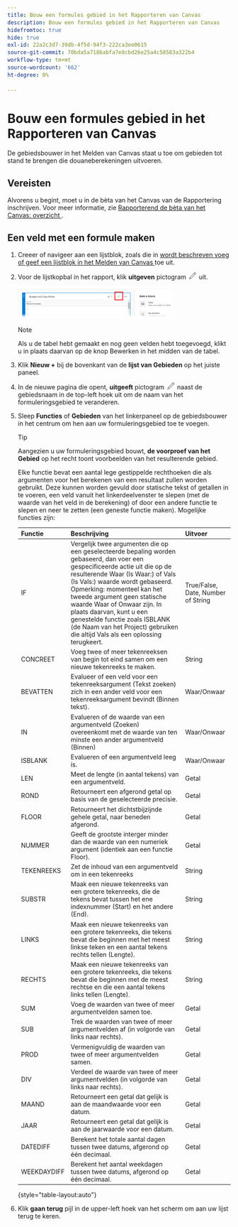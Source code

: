 ```yaml
---
title: Bouw een formules gebied in het Rapporteren van Canvas
description: Bouw een formules gebied in het Rapporteren van Canvas
hidefromtoc: true
hide: true
exl-id: 22a2c3d7-39db-4f5d-94f3-222ca3ee0615
source-git-commit: 70bda5a7186abfa7e8cbd26e25a4c58583a322b4
workflow-type: tm+mt
source-wordcount: '662'
ht-degree: 0%

---
```


# Bouw een formules gebied in het Rapporteren van Canvas

De gebiedsbouwer in het Melden van Canvas staat u toe om gebieden tot stand te brengen die douaneberekeningen uitvoeren.

## Vereisten

Alvorens u begint, moet u in de bèta van het Canvas van de Rapportering inschrijven. Voor meer informatie, zie [ Rapporterend de bèta van het Canvas: overzicht ](/help/quicksilver/product-announcements/betas/canvas-dashboards-beta/reporting-canvas-beta-overview.md).

## Een veld met een formule maken

1. Creeer of navigeer aan een lijstblok, zoals die in [ wordt beschreven voeg of geef een lijstblok in het Melden van Canvas ](../../../reports-and-dashboards/reporting-canvas/table-blocks/add-or-edit-report-table.md) toe uit.
1. Voor de lijstkopbal in het rapport, klik **uitgeven** pictogram ![ pictogram geeft pictogram ](assets/edit-icon.png) uit.

   ![ geef pictogram in lijstkopbal uit ](assets/edit-icon-table-header-350x71.png)

   >[!NOTE]
   >
   >Als u de tabel hebt gemaakt en nog geen velden hebt toegevoegd, klikt u in plaats daarvan op de knop Bewerken in het midden van de tabel.

1. Klik **Nieuw +** bij de bovenkant van de **lijst van Gebieden** op het juiste paneel.
1. In de nieuwe pagina die opent, **uitgeeft** pictogram ![ geeft pictogram ](assets/edit-icon.png) naast de gebiedsnaam in de top-left hoek uit om de naam van het formuleringsgebied te veranderen.
1. Sleep **Functies** of **Gebieden** van het linkerpaneel op de gebiedsbouwer in het centrum om hen aan uw formuleringsgebied toe te voegen.


   >[!TIP]
   >
   >Aangezien u uw formuleringsgebied bouwt, **de voorproef van het Gebied** op het recht toont voorbeelden van het resulterende gebied.

   Elke functie bevat een aantal lege gestippelde rechthoeken die als argumenten voor het berekenen van een resultaat zullen worden gebruikt. Deze kunnen worden gevuld door statische tekst of getallen in te voeren, een veld vanuit het linkerdeelvenster te slepen (met de waarde van het veld in de berekening) of door een andere functie te slepen en neer te zetten (een geneste functie maken). Mogelijke functies zijn:

   | Functie | Beschrijving | Uitvoer |
   |---|---|---|
   | IF | Vergelijk twee argumenten die op een geselecteerde bepaling worden gebaseerd, dan voer een gespecificeerde actie uit die op de resulterende Waar (Is Waar:) of Vals (Is Vals:) waarde wordt gebaseerd. Opmerking: momenteel kan het tweede argument geen statische waarde Waar of Onwaar zijn. In plaats daarvan, kunt u een genestelde functie zoals ISBLANK (de Naam van het Project) gebruiken die altijd Vals als een oplossing terugkeert. | True/False, Date, Number of String |
   | CONCREET | Voeg twee of meer tekenreeksen van begin tot eind samen om een nieuwe tekenreeks te maken. | String |
   | BEVATTEN | Evalueer of een veld voor een tekenreeksargument (Tekst zoeken) zich in een ander veld voor een tekenreeksargument bevindt (Binnen tekst). | Waar/Onwaar |
   | IN | Evalueren of de waarde van een argumentveld (Zoeken) overeenkomt met de waarde van ten minste een ander argumentveld (Binnen) | Waar/Onwaar |
   | ISBLANK | Evalueren of een argumentveld leeg is. | Waar/Onwaar |
   | LEN | Meet de lengte (in aantal tekens) van een argumentveld. | Getal |
   | ROND | Retourneert een afgerond getal op basis van de geselecteerde precisie. | Getal |
   | FLOOR | Retourneert het dichtstbijzijnde gehele getal, naar beneden afgerond. | Getal |
   | NUMMER | Geeft de grootste interger minder dan de waarde van een numeriek argument (identiek aan een functie Floor). | Getal |
   | TEKENREEKS | Zet de inhoud van een argumentveld om in een tekenreeks | String |
   | SUBSTR | Maak een nieuwe tekenreeks van een grotere tekenreeks, die de tekens bevat tussen het ene indexnummer (Start) en het andere (End). | String |
   | LINKS | Maak een nieuwe tekenreeks van een grotere tekenreeks, die tekens bevat die beginnen met het meest linkse teken en een aantal tekens rechts tellen (Lengte). | String |
   | RECHTS | Maak een nieuwe tekenreeks van een grotere tekenreeks, die tekens bevat die beginnen met de meest rechtse en die een aantal tekens links tellen (Lengte). | String |
   | SUM | Voeg de waarden van twee of meer argumentvelden samen toe. | Getal |
   | SUB | Trek de waarden van twee of meer argumentvelden af (in volgorde van links naar rechts). | Getal |
   | PROD | Vermenigvuldig de waarden van twee of meer argumentvelden samen. | Getal |
   | DIV | Verdeel de waarde van twee of meer argumentvelden (in volgorde van links naar rechts). | Getal |
   | MAAND | Retourneert een getal dat gelijk is aan de maandwaarde voor een datum. | Getal |
   | JAAR | Retourneert een getal dat gelijk is aan de jaarwaarde voor een datum. | Getal |
   | DATEDIFF | Berekent het totale aantal dagen tussen twee datums, afgerond op één decimaal. | Getal |
   | WEEKDAYDIFF | Berekent het aantal weekdagen tussen twee datums, afgerond op één decimaal. | Getal |

   {style="table-layout:auto"}

1. Klik **gaan terug** pijl in de upper-left hoek van het scherm om aan uw lijst terug te keren.
